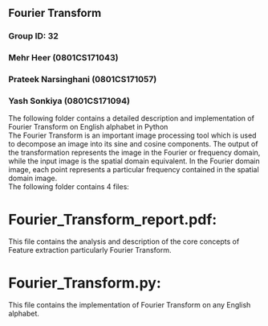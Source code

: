 ## Fourier Transform
### Group ID: 32
### Mehr Heer (0801CS171043)
### Prateek Narsinghani (0801CS171057)
### Yash Sonkiya (0801CS171094)
The following folder contains a detailed description and implementation of Fourier Transform on English alphabet in Python  
The Fourier Transform is an important image processing tool which is used to decompose an image into its sine and cosine components. The output of the transformation represents the image in the Fourier or frequency domain, while the input image is the spatial domain equivalent. In the Fourier domain image, each point represents a particular frequency contained in the spatial domain image.  
The following folder contains 4 files:
# Fourier_Transform_report.pdf:
This file contains the analysis and description of the core concepts of Feature extraction particularly Fourier Transform.
# Fourier_Transform.py:
This file contains the implementation of Fourier Transform on any English alphabet. 

